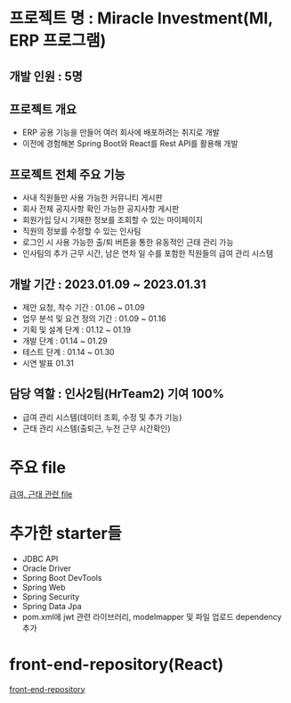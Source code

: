 # 프로젝트 명 : Miracle Investment(MI, ERP 프로그램)
## 개발 인원 : 5명 
## 프로젝트 개요 
* ERP 공용 기능을 만들어 여러 회사에 배포하려는 취지로 개발
* 이전에 경험해본 Spring Boot와 React를 Rest API를 활용해 개발

## 프로젝트 전체 주요 기능 
* 사내 직원들만 사용 가능한 커뮤니티 게시판
* 회사 전체 공지사항 확인 가능한 공지사항 게시판
* 회원가입 당시 기재한 정보를 조회할 수 있는 마이페이지
* 직원의 정보를 수정할 수 있는 인사팀
* 로그인 시 사용 가능한 출/퇴 버튼을 통한 유동적인 근태 관리 가능
* 인사팀의 추가 근무 시간, 남은 연차 일 수를 포함한 직원들의 급여 관리 시스템

## 개발 기간 : 2023.01.09 ~ 2023.01.31 
* 제안 요청, 착수 기간 :  01.06 ~ 01.09
* 업무 분석 및 요건 정의 기간 : 01.09 ~ 01.16
* 기획 및 설계 단계 : 01.12 ~ 01.19
* 개발 단계 : 01.14 ~ 01.29
* 테스트 단계 : 01.14 ~ 01.30
* 시연 발표 01.31  

## 담당 역할 : 인사2팀(HrTeam2) 기여 100%
* 급여 관리 시스템(데이터 조회, 수정 및 추가 기능)
* 근태 관리 시스템(출퇴근, 누전 근무 시간확인)

# 주요  file
[급여, 근태 관련 file](https://github.com/DJSon2/mi-project-backend/tree/main/hrTeam2)


# 추가한 starter들
 * JDBC API
 * Oracle Driver
 * Spring Boot DevTools
 * Spring Web
 * Spring Security
 * Spring Data Jpa
 * pom.xml에 jwt 관련 라이브러리, modelmapper 및 파일 업로드 dependency 추가

# front-end-repository(React) 
[front-end-repository](https://github.com/DJSon2/mi-repository-frontend)
